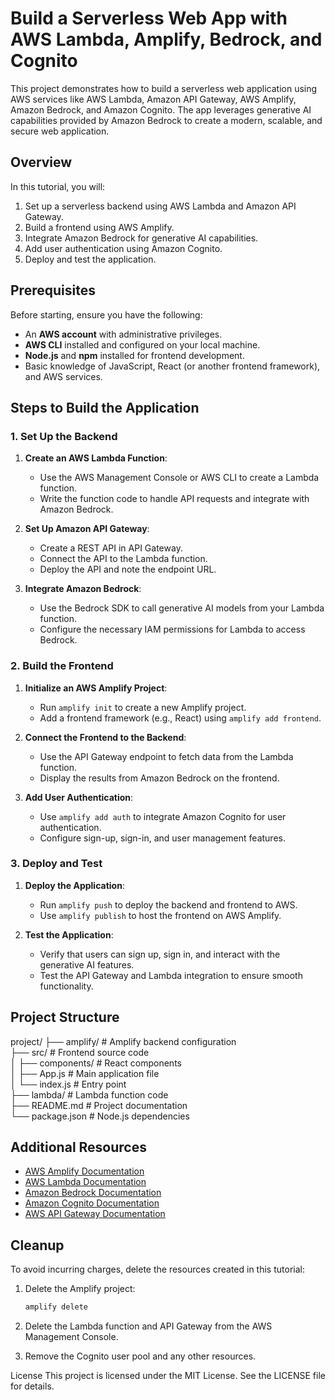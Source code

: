 # Build a Serverless Web App with AWS Lambda, Amplify, Bedrock, and Cognito

This project demonstrates how to build a serverless web application using AWS services like AWS Lambda, Amazon API Gateway, AWS Amplify, Amazon Bedrock, and Amazon Cognito. The app leverages generative AI capabilities provided by Amazon Bedrock to create a modern, scalable, and secure web application.

## Overview

In this tutorial, you will:
1. Set up a serverless backend using AWS Lambda and Amazon API Gateway.
2. Build a frontend using AWS Amplify.
3. Integrate Amazon Bedrock for generative AI capabilities.
4. Add user authentication using Amazon Cognito.
5. Deploy and test the application.

## Prerequisites

Before starting, ensure you have the following:
- An **AWS account** with administrative privileges.
- **AWS CLI** installed and configured on your local machine.
- **Node.js** and **npm** installed for frontend development.
- Basic knowledge of JavaScript, React (or another frontend framework), and AWS services.

## Steps to Build the Application

### 1. Set Up the Backend
1. **Create an AWS Lambda Function**:
   - Use the AWS Management Console or AWS CLI to create a Lambda function.
   - Write the function code to handle API requests and integrate with Amazon Bedrock.

2. **Set Up Amazon API Gateway**:
   - Create a REST API in API Gateway.
   - Connect the API to the Lambda function.
   - Deploy the API and note the endpoint URL.

3. **Integrate Amazon Bedrock**:
   - Use the Bedrock SDK to call generative AI models from your Lambda function.
   - Configure the necessary IAM permissions for Lambda to access Bedrock.

### 2. Build the Frontend
1. **Initialize an AWS Amplify Project**:
   - Run `amplify init` to create a new Amplify project.
   - Add a frontend framework (e.g., React) using `amplify add frontend`.

2. **Connect the Frontend to the Backend**:
   - Use the API Gateway endpoint to fetch data from the Lambda function.
   - Display the results from Amazon Bedrock on the frontend.

3. **Add User Authentication**:
   - Use `amplify add auth` to integrate Amazon Cognito for user authentication.
   - Configure sign-up, sign-in, and user management features.

### 3. Deploy and Test
1. **Deploy the Application**:
   - Run `amplify push` to deploy the backend and frontend to AWS.
   - Use `amplify publish` to host the frontend on AWS Amplify.

2. **Test the Application**:
   - Verify that users can sign up, sign in, and interact with the generative AI features.
   - Test the API Gateway and Lambda integration to ensure smooth functionality.

## **Project Structure**
project/
├── amplify/          # Amplify backend configuration<br>
├── src/              # Frontend source code<br>
│   ├── components/   # React components<br>
│   ├── App.js        # Main application file<br>
│   └── index.js      # Entry point<br>
├── lambda/           # Lambda function code<br>
├── README.md         # Project documentation<br>
└── package.json      # Node.js dependencies<br>

## Additional Resources

- [AWS Amplify Documentation](https://docs.amplify.aws/)
- [AWS Lambda Documentation](https://docs.aws.amazon.com/lambda/)
- [Amazon Bedrock Documentation](https://aws.amazon.com/bedrock/)
- [Amazon Cognito Documentation](https://docs.aws.amazon.com/cognito/)
- [AWS API Gateway Documentation](https://docs.aws.amazon.com/apigateway/)

## Cleanup

To avoid incurring charges, delete the resources created in this tutorial:
1. Delete the Amplify project:
   ```bash
   amplify delete
2. Delete the Lambda function and API Gateway from the AWS Management Console.

3. Remove the Cognito user pool and any other resources.

License
This project is licensed under the MIT License. See the LICENSE file for details.
